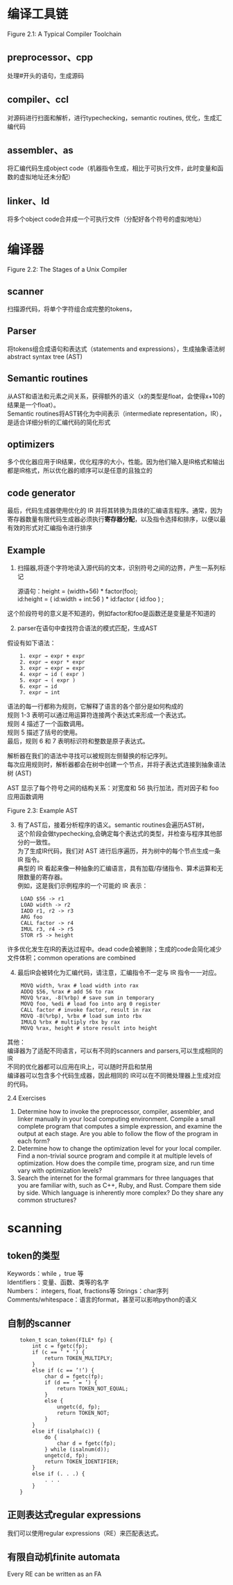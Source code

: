 # 编译工具链 #  
Figure 2.1: A Typical Compiler Toolchain  
## preprocessor、cpp ##   
处理#开头的语句，生成源码  
## compiler、ccl ##  
对源码进行扫面和解析，进行typechecking，semantic routines, 优化，生成汇编代码
## assembler、as ##  
将汇编代码生成object code（机器指令生成，相比于可执行文件，此时变量和函数的虚拟地址还未分配）  
## linker、ld ##  
将多个object code合并成一个可执行文件（分配好各个符号的虚拟地址）  

# 编译器 #  
Figure 2.2: The Stages of a Unix Compiler  
## scanner ##  
扫描源代码，将单个字符组合成完整的tokens，
## Parser ##  
将tokens组合成语句和表达式（statements and expressions），生成抽象语法树abstract syntax tree (AST)  
## Semantic routines ##    
从AST和语法和元素之间关系，获得额外的语义（x的类型是float，会使得x+10的结果是一个float）。  
Semantic routines将AST转化为中间表示（intermediate representation，IR），是适合详细分析的汇编代码的简化形式    
## optimizers ##   
多个优化器应用于IR结果，优化程序的大小，性能。因为他们输入是IR格式和输出都是IR格式，所以优化器的顺序可以是任意的且独立的  

## code generator ##  
最后，代码生成器使用优化的 IR 并将其转换为具体的汇编语言程序。通常，因为寄存器数量有限代码生成器必须执行**寄存器分配**，以及指令选择和排序，以便以最有效的形式对汇编指令进行排序  

## Example ## 

1. 扫描器,将逐个字符地读入源代码的文本，识别符号之间的边界，产生一系列标记  

    源语句：height = (width+56) * factor(foo);  
    id:height = ( id:width + int:56 ) * id:factor ( id:foo ) ;

这个阶段符号的意义是不知道的，例如factor和foo是函数还是变量是不知道的

2. parser在语句中查找符合语法的模式匹配，生成AST    

假设有如下语法：  

        1. expr → expr + expr
        2. expr → expr * expr
        3. expr → expr = expr
        4. expr → id ( expr )
        5. expr → ( expr )
        6. expr → id
        7. expr → int

语法的每一行都称为规则，它解释了语言的各个部分是如何构成的  
规则 1-3 表明可以通过用运算符连接两个表达式来形成一个表达式。  
规则 4 描述了一个函数调用。  
规则 5 描述了括号的使用。  
最后，规则 6 和 7 表明标识符和整数是原子表达式。   

解析器在我们的语法中寻找可以被规则左侧替换的标记序列。  
每次应用规则时，解析器都会在树中创建一个节点，并将子表达式连接到抽象语法树 (AST)

AST 显示了每个符号之间的结构关系：对宽度和 56 执行加法，而对因子和 foo 应用函数调用  

Figure 2.3: Example AST  


3. 有了AST后，接着分析程序的语义。semantic routines会遍历AST树，  
这个阶段会做typechecking,会确定每个表达式的类型，并检查与程序其他部分的一致性。  
为了生成IR代码，我们对 AST 进行后序遍历，并为树中的每个节点生成一条 IR 指令。  
典型的 IR 看起来像一种抽象的汇编语言，具有加载/存储指令、算术运算和无限数量的寄存器。  
例如，这是我们示例程序的一个可能的 IR 表示：  


        LOAD $56 -> r1
        LOAD width -> r2
        IADD r1, r2 -> r3
        ARG foo
        CALL factor -> r4
        IMUL r3, r4 -> r5
        STOR r5 -> height

许多优化发生在IR的表达过程中。dead code会被删除；生成的code会简化减少文件体积；common operations are combined   


4. 最后IR会被转化为汇编代码，请注意，汇编指令不一定与 IR 指令一一对应。  

        MOVQ width, %rax # load width into rax
        ADDQ $56, %rax # add 56 to rax
        MOVQ %rax, -8(%rbp) # save sum in temporary
        MOVQ foo, %edi # load foo into arg 0 register
        CALL factor # invoke factor, result in rax
        MOVQ -8(%rbp), %rbx # load sum into rbx
        IMULQ %rbx # multiply rbx by rax
        MOVQ %rax, height # store result into height

其他：  
编译器为了适配不同语言，可以有不同的scanners and parsers,可以生成相同的IR  
不同的优化器都可以应用在IR上，可以随时开启和禁用  
编译器可以包含多个代码生成器，因此相同的 IR可以在不同微处理器上生成对应的代码。  


2.4 Exercises
1. Determine how to invoke the preprocessor, compiler, assembler, and
linker manually in your local computing environment. Compile a
small complete program that computes a simple expression, and examine the output at each stage. Are you able to follow the flow of
the program in each form?
2. Determine how to change the optimization level for your local compiler. Find a non-trivial source program and compile it at multiple
levels of optimization. How does the compile time, program size,
and run time vary with optimization levels?
3. Search the internet for the formal grammars for three languages that
you are familiar with, such as C++, Ruby, and Rust. Compare them
side by side. Which language is inherently more complex? Do they
share any common structures?




# scanning #  
## token的类型 ##  

Keywords：while ，true 等  
Identifiers：变量、函数、类等的名字    
Numbers：  integers, float, fractions等
Strings：char序列   
Comments/whitespace：语言的format，甚至可以影响python的语义  

## 自制的scanner ##  

        token_t scan_token(FILE* fp) {
            int c = fgetc(fp);
            if (c == ’ * ’) {
                return TOKEN_MULTIPLY;
            }
            else if (c == ’!’) {
                char d = fgetc(fp);
                if (d == ’ = ’) {
                    return TOKEN_NOT_EQUAL;
                }
                else {
                    ungetc(d, fp);
                    return TOKEN_NOT;
                }
            }
            else if (isalpha(c)) {
                do {
                    char d = fgetc(fp);
                } while (isalnum(d));
                ungetc(d, fp);
                return TOKEN_IDENTIFIER;
            }
            else if (. . .) {
                . . .
            }
        }


## 正则表达式regular expressions ##  

我们可以使用regular expressions（RE）来匹配表达式。  

## 有限自动机finite automata ##  

Every RE can be written as an FA  


